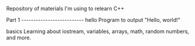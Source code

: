 Repository of materials I'm using to relearn C++

Part 1 --------------------------
hello
    Program to output "Hello, world!"

basics
    Learning about iostream, variables, arrays, math, random numbers, and more.
